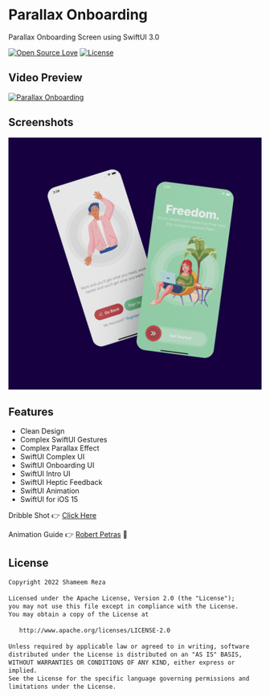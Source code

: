 # Parallax Onboarding

Parallax Onboarding Screen using SwiftUI 3.0

[![Open Source Love](https://badges.frapsoft.com/os/v1/open-source.svg?v=102)](https://opensource.org/licenses/Apache-2.0)
[![License](https://img.shields.io/badge/license-Apache%202.0-blue.svg)](https://github.com/shameemreza/ParallaxIntro/blob/main/LICENSE)


## Video Preview

[![Parallax Onboarding](https://img.youtube.com/vi/GsApNZtbou4/0.jpg)](https://youtu.be/GsApNZtbou4 "Parallax Onboarding")

## Screenshots

<img src="row/preview.png">

## Features

* Clean Design
* Complex SwiftUI Gestures
* Complex Parallax Effect
* SwiftUI Complex UI
* SwiftUI Onboarding UI
* SwiftUI Intro UI
* SwiftUI Heptic Feedback
* SwiftUI Animation
* SwiftUI for iOS 15


Dribble Shot 👉 [Click Here](https://dribbble.com/shots/17984977-Onboarding-and-Landing-Screen-UI)

Animation Guide 👉 [Robert Petras](https://credo.academy) 🥰 

## License

```
Copyright 2022 Shameem Reza

Licensed under the Apache License, Version 2.0 (the "License");
you may not use this file except in compliance with the License.
You may obtain a copy of the License at

   http://www.apache.org/licenses/LICENSE-2.0

Unless required by applicable law or agreed to in writing, software
distributed under the License is distributed on an "AS IS" BASIS,
WITHOUT WARRANTIES OR CONDITIONS OF ANY KIND, either express or implied.
See the License for the specific language governing permissions and
limitations under the License.
```
